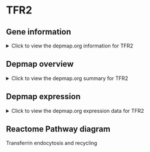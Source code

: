 <h1>TFR2</h1>

<h2>Gene information</h2>
<details>
  <summary>Click to view the depmap.org information for TFR2</summary>
  <iframe src="https://depmap.org/portal/gene/TFR2?tab=about" style="border:none;width:100%;height:800px"></iframe>
</details>

<h2>Depmap overview</h2>
<details>
  <summary>Click to view the depmap.org summary for TFR2</summary>
  <iframe src="https://depmap.org/portal/gene/TFR2?tab=overview" style="border:none;width:100%;height:800px"></iframe>
</details>

<h2>Depmap expression</h2>
<details>
  <summary>Click to view the depmap.org expression data for TFR2</summary>
  <iframe src="https://depmap.org/portal/gene/TFR2?tab=characterization" style="border:none;width:100%;height:800px"></iframe>
</details>



<h2>Reactome Pathway diagram</h2>
Transferrin endocytosis and recycling
<div id="diagramHolder"></div>

<script>
    //Creating the Reactome Diagram widget
    //Take into account a proxy needs to be set up in your server side pointing to www.reactome.org
    function onReactomeDiagramReady(){  //This function is automatically called when the widget code is ready to be used
        var diagram = Reactome.Diagram.create({
            "placeHolder" : "diagramHolder",
            "width" : 900,
            "height" : 500
        });

        //Initialising it to the "Hemostasis" pathway
        diagram.loadDiagram("R-HSA-917977");

        //Adding different listeners

        diagram.onDiagramLoaded(function (loaded) {
            console.info("Loaded ", loaded);
            diagram.flagItems("BAD");
	    diagram.flagItems("Q92934");
            if (loaded == "R-HSA-917977") diagram.selectItem("R-HSA-917977");
        });

     }
</script>



